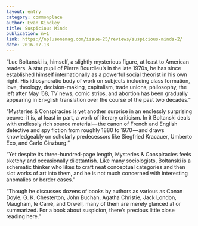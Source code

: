 ```yaml
---
layout: entry
category: commonplace
author: Evan Kindley
title: Suspicious Minds
publication: n+1
link: https://nplusonemag.com/issue-25/reviews/suspicious-minds-2/
date: 2016-07-18
---
```


“Luc Boltanski is, himself, a slightly mysterious figure, at least to American readers. A star pupil of Pierre Bourdieu’s in the late 1970s, he has since established himself internationally as a powerful social theorist in his own right. His idiosyncratic body of work on subjects including class formation, love, theology, decision-making, capitalism, trade unions, philosophy, the left after May ’68, TV news, comic strips, and abortion has been gradually appearing in En-glish translation over the course of the past two decades.”

“Mysteries & Conspiracies is yet another surprise in an endlessly surprising oeuvre: it is, at least in part, a work of literary criticism. In it Boltanski deals with endlessly rich source material — the canon of French and English detective and spy fiction from roughly 1880 to 1970 — and draws knowledgeably on scholarly predecessors like Siegfried Kracauer, Umberto Eco, and Carlo Ginzburg.”

“Yet despite its three-hundred-page length, Mysteries & Conspiracies feels sketchy and occasionally dilettantish. Like many sociologists, Boltanski is a schematic thinker who likes to craft neat conceptual categories and then slot works of art into them, and he is not much concerned with interesting anomalies or border cases.”

“Though he discusses dozens of books by authors as various as Conan Doyle, G. K. Chesterton, John Buchan, Agatha Christie, Jack London, Maugham, le Carré, and Orwell, many of them are merely glanced at or summarized. For a book about suspicion, there’s precious little close reading here.”

